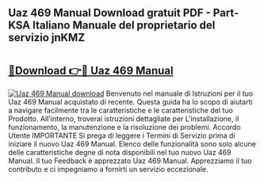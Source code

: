 ## Uaz 469 Manual Download gratuit PDF - Part-KSA Italiano Manuale del proprietario del servizio jnKMZ

# <h2><a href="http://dfbemd.blite.top/?on=Uaz+469+Manual">🔗Download 👉🔴 Uaz 469 Manual</a></h2>

[![Uaz 469 Manual download](https://i.imgur.com/lujVjoI.png)](http://dfbemd.blite.top/?on=Uaz+469+Manual)
Benvenuto nel manuale di Istruzioni per il tuo Uaz 469 Manual acquistato di recente. Questa guida ha lo scopo di aiutarti a navigare facilmente tra le caratteristiche e le caratteristiche del tuo Prodotto. All'interno, troverai istruzioni dettagliate per L'installazione, il funzionamento, la manutenzione e la risoluzione dei problemi. Accordo Utente IMPORTANTE Si prega di leggere i Termini di Servizio prima di iniziare il nuovo Uaz 469 Manual. Elenco delle funzionalità sono solo alcune delle caratteristiche degne di nota disponibili nel tuo nuovo Uaz 469 Manual. Il tuo Feedback è apprezzato Uaz 469 Manual. Apprezziamo il tuo contributo e ci impegniamo a fornirti un servizio eccezionale.
